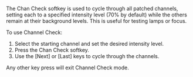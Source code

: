 The Chan Check softkey is used to cycle through all patched channels, setting each to a specified intensity level (70% by default) while the others remain at their background levels. This is useful for testing lamps or focus.

To use Channel Check:

1. Select the starting channel and set the desired intensity level.
2. Press the Chan Check softkey.
3. Use the [Next] or [Last] keys to cycle through the channels.

Any other key press will exit Channel Check mode.